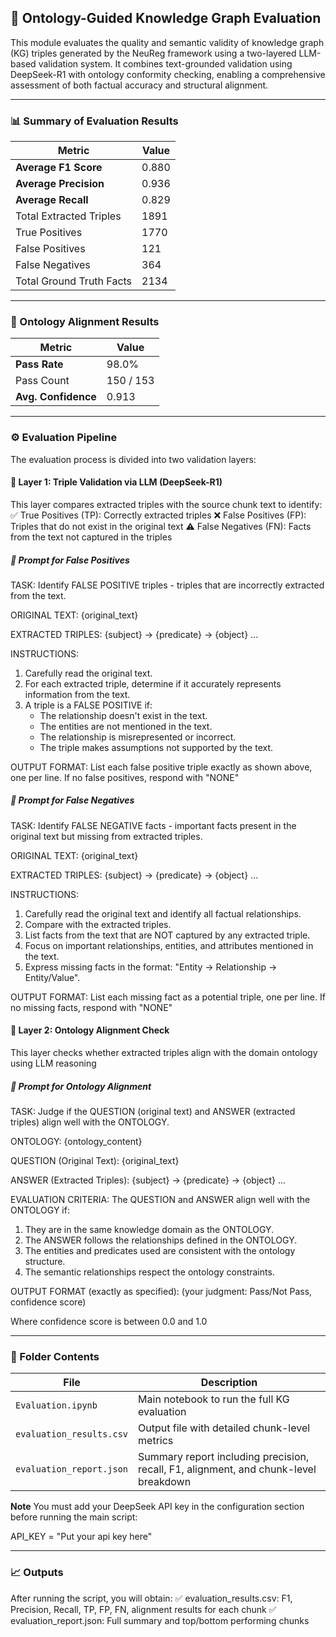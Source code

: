 ## 🧠 Ontology-Guided Knowledge Graph Evaluation
This module evaluates the quality and semantic validity of knowledge graph (KG) triples generated by the NeuReg framework using a two-layered LLM-based validation system. It combines text-grounded validation using DeepSeek-R1 with ontology conformity checking, enabling a comprehensive assessment of both factual accuracy and structural alignment.

----

### 📊 Summary of Evaluation Results

| Metric                   | Value |
| ------------------------ | ----- |
| **Average F1 Score**     | 0.880 |
| **Average Precision**    | 0.936 |
| **Average Recall**       | 0.829 |
| Total Extracted Triples  | 1891  |
| True Positives           | 1770  |
| False Positives          | 121   |
| False Negatives          | 364   |
| Total Ground Truth Facts | 2134  |

---
### 🧬 Ontology Alignment Results

| Metric              | Value     |
| ------------------- | --------- |
| **Pass Rate**       | 98.0%     |
| Pass Count          | 150 / 153 |
| **Avg. Confidence** | 0.913     |

---

### ⚙️ Evaluation Pipeline
The evaluation process is divided into two validation layers:

#### 🔹 Layer 1: Triple Validation via LLM (DeepSeek-R1)
This layer compares extracted triples with the source chunk text to identify:
✅ True Positives (TP): Correctly extracted triples
❌ False Positives (FP): Triples that do not exist in the original text
⚠️ False Negatives (FN): Facts from the text not captured in the triples

##### 🔸 Prompt for False Positives

TASK: Identify FALSE POSITIVE triples - triples that are incorrectly extracted from the text.

ORIGINAL TEXT:
{original_text}

EXTRACTED TRIPLES:
{subject} -> {predicate} -> {object}
...

INSTRUCTIONS:
1. Carefully read the original text.
2. For each extracted triple, determine if it accurately represents information from the text.
3. A triple is a FALSE POSITIVE if:
   - The relationship doesn't exist in the text.
   - The entities are not mentioned in the text.
   - The relationship is misrepresented or incorrect.
   - The triple makes assumptions not supported by the text.

OUTPUT FORMAT:
List each false positive triple exactly as shown above, one per line.
If no false positives, respond with "NONE"

##### 🔸 Prompt for False Negatives

TASK: Identify FALSE NEGATIVE facts - important facts present in the original text but missing from extracted triples.

ORIGINAL TEXT:
{original_text}

EXTRACTED TRIPLES:
{subject} -> {predicate} -> {object}
...

INSTRUCTIONS:
1. Carefully read the original text and identify all factual relationships.
2. Compare with the extracted triples.
3. List facts from the text that are NOT captured by any extracted triple.
4. Focus on important relationships, entities, and attributes mentioned in the text.
5. Express missing facts in the format: "Entity -> Relationship -> Entity/Value".

OUTPUT FORMAT:
List each missing fact as a potential triple, one per line.
If no missing facts, respond with "NONE"

#### 🔹 Layer 2: Ontology Alignment Check

This layer checks whether extracted triples align with the domain ontology using LLM reasoning

##### 🔸 Prompt for Ontology Alignment

TASK: Judge if the QUESTION (original text) and ANSWER (extracted triples) align well with the ONTOLOGY.

ONTOLOGY:
{ontology_content}

QUESTION (Original Text):
{original_text}

ANSWER (Extracted Triples):
{subject} -> {predicate} -> {object}
...

EVALUATION CRITERIA:
The QUESTION and ANSWER align well with the ONTOLOGY if:
1. They are in the same knowledge domain as the ONTOLOGY.
2. The ANSWER follows the relationships defined in the ONTOLOGY.
3. The entities and predicates used are consistent with the ontology structure.
4. The semantic relationships respect the ontology constraints.

OUTPUT FORMAT (exactly as specified):
(your judgment: Pass/Not Pass, confidence score)

Where confidence score is between 0.0 and 1.0

---

### 📂 Folder Contents

| File                          | Description                                                                          |
| ----------------------------- | ------------------------------------------------------------------------------------ |
| `Evaluation.ipynb`            | Main notebook to run the full KG evaluation                                          |
| `evaluation_results.csv`      | Output file with detailed chunk-level metrics                                        |
| `evaluation_report.json`      | Summary report including precision, recall, F1, alignment, and chunk-level breakdown |

**Note** You must add your DeepSeek API key in the configuration section before running the main script:

API_KEY = "Put your api key here"

----

### 📈 Outputs
After running the script, you will obtain:
✅ evaluation_results.csv: F1, Precision, Recall, TP, FP, FN, alignment results for each chunk
✅ evaluation_report.json: Full summary and top/bottom performing chunks
